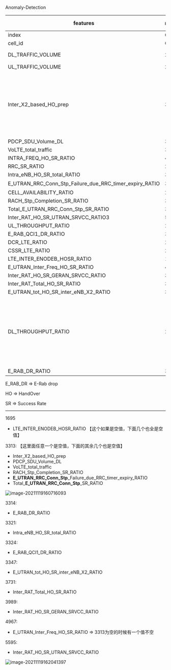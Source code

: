 

Anomaly-Detection

| features                                                | n_null | trait null value | description                                                  | 中文                               |
| ------------------------------------------------------- | ------ | ---------------- | ------------------------------------------------------------ | ---------------------------------- |
| index                                                   | 0      | -                | datetime                                                     |                                    |
| cell_id                                                 | 0      | -                |                                                              |                                    |
| DL_TRAFFIC_VOLUME                                       | 21     | drop             | DL => Download                                               |                                    |
| UL_TRAFFIC_VOLUME                                       | 21     | drop             | UP => Upload                                                 | 流量                               |
| Inter_X2_based_HO_prep                                  | 3313   | fill 0           | number of successful inter eNB X2 based HO prep) /. (total number of inter eNB X2 based. HO preparations) * 100%. |                                    |
| PDCP_SDU_Volume_DL                                      | 3313   | fill mean?       |                                                              |                                    |
| VoLTE_total_traffic                                     | 3313   | fill mean?       |                                                              |                                    |
| INTRA_FREQ_HO_SR_RATIO                                  | 40     | drop/mean        |                                                              |                                    |
| RRC_SR_RATIO                                            | 28     | drop             |                                                              |                                    |
| Intra_eNB_HO_SR_total_RATIO                             | 3321   | mean/            |                                                              |                                    |
| E_UTRAN_RRC_Conn_Stp_Failure_due_RRC_timer_expiry_RATIO | 3313   | mean/0 ？        |                                                              |                                    |
| CELL_AVAILABILITY_RATIO                                 | 20     | drop             |                                                              |                                    |
| RACH_Stp_Completion_SR_RATIO                            | 3313   |                  |                                                              |                                    |
| Total_E_UTRAN_RRC_Conn_Stp_SR_RATIO                     | 3313   |                  |                                                              |                                    |
| Inter_RAT_HO_SR_UTRAN_SRVCC_RATIO3                      | 5595   |                  |                                                              |                                    |
| UL_THROUGHPUT_RATIO                                     | 28     |                  |                                                              |                                    |
| E_RAB_QCI1_DR_RATIO                                     | 3324   |                  |                                                              |                                    |
| DCR_LTE_RATIO                                           | 28     |                  |                                                              |                                    |
| CSSR_LTE_RATIO                                          | 28     |                  |                                                              |                                    |
| LTE_INTER_ENODEB_HOSR_RATIO                             | 1695   |                  |                                                              |                                    |
| E_UTRAN_Inter_Freq_HO_SR_RATIO                          | 4967   |                  |                                                              |                                    |
| Inter_RAT_HO_SR_GERAN_SRVCC_RATIO                       | 3989   |                  |                                                              |                                    |
| Inter_RAT_Total_HO_SR_RATIO                             | 3731   |                  |                                                              |                                    |
| E_UTRAN_tot_HO_SR_inter_eNB_X2_RATIO                    | 3347   |                  |                                                              |                                    |
| DL_THROUGHPUT_RATIO                                     | 28     |                  |                                                              | 吞吐量比率： 实际吞吐量/预期吞吐量 |
| E_RAB_DR_RATIO                                          | 3314   |                  |                                                              |                                    |



E_RAB_DR  => E-Rab drop

HO => HandOver

SR => Success Rate





___

1695

- LTE_INTER_ENODEB_HOSR_RATIO  【这个如果是空值，下面几个也全是空值】

  

3313:   【这里面任意一个是空值，下面的其余几个也是空值】

- Inter_X2_based_HO_prep
- PDCP_SDU_Volume_DL
- VoLTE_total_traffic
- RACH_Stp_Completion_SR_RATIO
- **E_UTRAN_RRC_Conn_Stp**_Failure_due_RRC_timer_expiry_RATIO
- Total_**E_UTRAN_RRC_Conn_Stp**\_SR_RATIO

![image-20211119160716093](C:\Users\meiji\AppData\Roaming\Typora\typora-user-images\image-20211119160716093.png)





3314: 

- E_RAB_DR_RATIO

3321:

- Intra_eNB_HO_SR_total_RATIO

3324:

- E_RAB_QCI1_DR_RATIO   

3347:

- E_UTRAN_tot_HO_SR_inter_eNB_X2_RATIO

3731:

- Inter_RAT_Total_HO_SR_RATIO

3989:

- Inter_RAT_HO_SR_GERAN_SRVCC_RATIO

4967:

- E_UTRAN_Inter_Freq_HO_SR_RATIO  => 3313为空的时候有一个值不空

5595:

- Inter_RAT_HO_SR_UTRAN_SRVCC_RATIO


![image-20211119162041397](C:\Users\meiji\AppData\Roaming\Typora\typora-user-images\image-20211119162041397.png)



